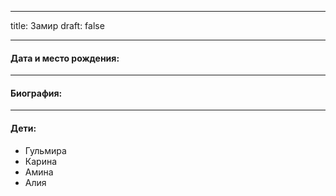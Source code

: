 
---
title: Замир
draft: false

---
#### Дата и место рождения:

---
#### Биография:


---
#### Дети:
- Гульмира
- Карина
- Амина
- Алия